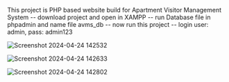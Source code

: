 This project is PHP based website build for Apartment Visitor Management System
-- download project and open in XAMPP 
-- run Database file in phpadmin and name file avms_db
-- now run this project
-- login user: admin,  pass: admin123

![Screenshot 2024-04-24 142532](https://github.com/user-attachments/assets/dfc5f313-7829-481a-835c-3cba1ace009f)

![Screenshot 2024-04-24 142633](https://github.com/user-attachments/assets/968c061a-4a35-47e6-b657-8a80d8e32831)

![Screenshot 2024-04-24 142802](https://github.com/user-attachments/assets/29e71e1b-e05b-443d-baeb-08c04f4d43e8)

